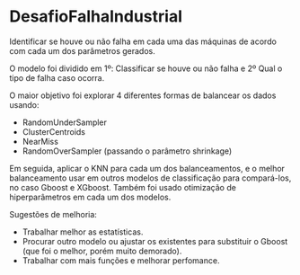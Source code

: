 # DesafioFalhaIndustrial
Identificar se houve ou não falha em cada uma das máquinas de acordo com cada um dos parâmetros gerados.

O modelo foi dividido em 1º: Classificar se houve ou não falha e 2º Qual o tipo de falha caso ocorra.

O maior objetivo foi explorar 4 diferentes formas de balancear os dados usando:
  - RandomUnderSampler
  - ClusterCentroids
  - NearMiss
  - RandomOverSampler (passando o parâmetro shrinkage)

Em seguida, aplicar o KNN para cada um dos balanceamentos, e o melhor balanceamento usar em outros modelos de classificação para compará-los, no caso Gboost e XGboost.
Também foi usado otimização de hiperparâmetros em cada um dos modelos.


Sugestões de melhoria:
  - Trabalhar melhor as estatísticas.
  - Procurar outro modelo ou ajustar os existentes para substituir o Gboost (que foi o melhor, porém muito demorado).
  - Trabalhar com mais funções e melhorar perfomance. 
